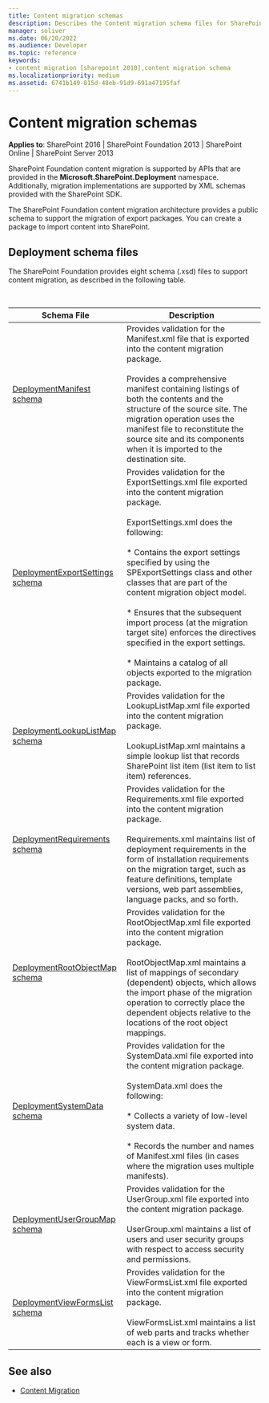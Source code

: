 ```yaml
---
title: Content migration schemas
description: Describes the Content migration schema files for SharePoint.
manager: soliver
ms.date: 06/20/2022
ms.audience: Developer
ms.topic: reference
keywords:
- content migration [sharepoint 2010],content migration schema
ms.localizationpriority: medium
ms.assetid: 6741b149-815d-48eb-91d9-691a47195faf
---
```


# Content migration schemas

**Applies to**: SharePoint 2016 | SharePoint Foundation 2013 | SharePoint Online | SharePoint Server 2013

SharePoint Foundation content migration is supported by APIs that are provided in the **Microsoft.SharePoint.Deployment** namespace. Additionally, migration implementations are supported by XML schemas provided with the SharePoint SDK.

The SharePoint Foundation content migration architecture provides a public schema to support the migration of export packages. You can create a package to import content into SharePoint.

## Deployment schema files

The SharePoint Foundation provides eight schema (.xsd) files to support content migration, as described in the following table.

<br/>

| Schema File | Description |
| --- | --- |
| [DeploymentManifest schema](deploymentmanifest-schema.md) | Provides validation for the Manifest.xml file that is exported into the content migration package.</br></br>Provides a comprehensive manifest containing listings of both the contents and the structure of the source site. The migration operation uses the manifest file to reconstitute the source site and its components when it is imported to the destination site. |
| [DeploymentExportSettings schema](deploymentexportsettings-schema.md) | Provides validation for the ExportSettings.xml file exported into the content migration package.</br></br>ExportSettings.xml does the following:</br></br>* Contains the export settings specified by using the SPExportSettings class and other classes that are part of the content migration object model.</br></br>* Ensures that the subsequent import process (at the migration target site) enforces the directives specified in the export settings.</br></br>* Maintains a catalog of all objects exported to the migration package. |
| [DeploymentLookupListMap schema](deploymentlookuplistmap-schema.md) | Provides validation for the LookupListMap.xml file exported into the content migration package.</br></br>LookupListMap.xml maintains a simple lookup list that records SharePoint list item (list item to list item) references. |
| [DeploymentRequirements schema](deploymentrequirements-schema.md) | Provides validation for the Requirements.xml file exported into the content migration package.</br></br>Requirements.xml maintains list of deployment requirements in the form of installation requirements on the migration target, such as feature definitions, template versions, web part assemblies, language packs, and so forth. |
| [DeploymentRootObjectMap schema](deploymentrootobjectmap-schema.md) | Provides validation for the RootObjectMap.xml file exported into the content migration package.</br></br>RootObjectMap.xml maintains a list of mappings of secondary (dependent) objects, which allows the import phase of the migration operation to correctly place the dependent objects relative to the locations of the root object mappings. |
| [DeploymentSystemData schema](deploymentsystemdata-schema.md) | Provides validation for the SystemData.xml file exported into the content migration package.</br></br>SystemData.xml does the following:</br></br>* Collects a variety of low-level system data.</br></br>* Records the number and names of Manifest.xml files (in cases where the migration uses multiple manifests). |
| [DeploymentUserGroupMap schema](deploymentusergroupmap-schema.md) | Provides validation for the UserGroup.xml file exported into the content migration package.</br></br>UserGroup.xml maintains a list of users and user security groups with respect to access security and permissions. |
| [DeploymentViewFormsList schema](deploymentviewformslist-schema.md) | Provides validation for the ViewFormsList.xml file exported into the content migration package.</br></br>ViewFormsList.xml maintains a list of web parts and tracks whether each is a view or form. |

## See also

- [Content Migration](https://msdn.microsoft.com/library/626286f9-71b3-4b3c-9bac-a7bca059463f(Office.15).aspx)

